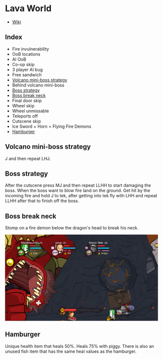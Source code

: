# Lava World

- [Wiki](https://castlecrashers.fandom.com/wiki/Lava_World)

## Index

- Fire invulnerability
- OoB locations
- AI OoB
- Co-op skip
- 3 player AI bug
- Free sandwich
- [Volcano mini-boss strategy](#mini-boss)
- Behind volcano mini-boss
- [Boss strategy](#boss)
- [Boss break neck](#boss-break-neck)
- Final door skip
- Wheel skip
- Wheel unmissable
- Teleports off
- Cutscene skip
- Ice Sword + Horn = Flying Fire Demons
- [Hamburger](#hamburger)

## <a name="mini-boss"></a>Volcano mini-boss strategy

J and then repeat LHJ.

## <a name="boss"></a>Boss strategy

After the cutscene press MJ and then repeat LLHH to start damaging the boss.
When the boss want to blow fire land on the ground.
Get hit by the incoming fire and hold J to tek, after getting into tek fly with LHH and repeat LLHH after that to finish off the boss.

## <a name="boss-break-neck"></a>Boss break neck

Stomp on a fire demon below the dragon's head to break his neck.

![image](/Images/LavaWorldBreakNeck.jpg)

## <a name="hamburger"></a>Hamburger

Unique health item that heals 50%. Heals 75% with piggy. There is also an unused fish item that has the same heal values as the hamburger.
